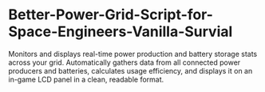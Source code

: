 # Better-Power-Grid-Script-for-Space-Engineers-Vanilla-Survial
Monitors and displays real-time power production and battery storage stats across your grid. Automatically gathers data from all connected power producers and batteries, calculates usage efficiency, and displays it on an in-game LCD panel in a clean, readable format.
